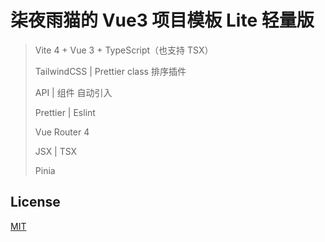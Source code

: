 # 柒夜雨猫的 Vue3 项目模板 Lite 轻量版

> Vite 4 + Vue 3 + TypeScript（也支持 TSX）
>
> TailwindCSS | Prettier class 排序插件
>
> API | 组件 自动引入
>
> Prettier | Eslint
>
> Vue Router 4
>
> JSX | TSX
>
> Pinia

## License

[MIT](/LICENSE)
